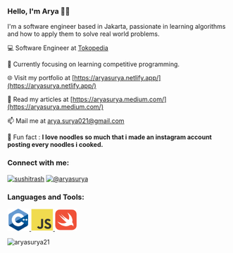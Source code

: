 ### Hello, I'm Arya 👋👋

<p align="left">I'm a software engineer based in Jakarta, passionate in learning algorithms and how to apply them to solve real world problems.</p>

💻 Software Engineer at [Tokopedia](https://apps.apple.com/us/app/tokopedia/id1001394201)

🎯 Currently focusing on learning competitive programming.

🌐 Visit my portfolio at [https://aryasurya.netlify.app/](https://aryasurya.netlify.app/)

📝 Read my articles at [https://aryasurya.medium.com/](https://aryasurya.medium.com/)

📫 Mail me at arya.surya021@gmail.com

🍜 Fun fact : **I love noodles so much that i made an instagram account posting every noodles i cooked.**

<h3 align="left">Connect with me:</h3>
<p align="left">
<a href="https://stackoverflow.com/users/sushitrash" target="blank"><img align="center" src="https://upload.wikimedia.org/wikipedia/commons/e/ef/Stack_Overflow_icon.svg" alt="sushitrash" height="50" width="50" /></a>
<a href="https://medium.com/@aryasurya" target="blank"><img align="center" src="https://cdns.iconmonstr.com/wp-content/assets/preview/2018/240/iconmonstr-medium-1.png" alt="@aryasurya" height="50" width="50" /></a>
</p>

<h3 align="left">Languages and Tools:</h3>
<p align="left"> <a href="https://www.w3schools.com/cpp/" target="_blank"> <img src="https://raw.githubusercontent.com/devicons/devicon/master/icons/cplusplus/cplusplus-original.svg" alt="cplusplus" width="50" height="50"/> </a> <a href="https://developer.mozilla.org/en-US/docs/Web/JavaScript" target="_blank"> <img src="https://raw.githubusercontent.com/devicons/devicon/master/icons/javascript/javascript-original.svg" alt="javascript" width="50" height="50"/> </a> <a href="https://developer.apple.com/swift/" target="_blank"> <img src="https://raw.githubusercontent.com/devicons/devicon/master/icons/swift/swift-original.svg" alt="swift" width="50" height="50"/> </a> </p>

<p>&nbsp;<img align="left" src="https://github-readme-stats.vercel.app/api?username=aryasurya21&show_icons=true&theme=radical&title_color=f5ec00&locale=en" alt="aryasurya21" /></p>
